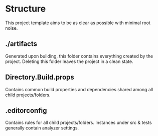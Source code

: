 # Structure

This project template aims to be as clear as possible with minimal root noise.

## ./artifacts

Generated upon building, this folder contains everything created by the project. Deleting this folder leaves the project in a clean state.

## Directory.Build.props

Contains common build properties and dependencies shared among all child projects/folders.

## .editorconfig

Contains rules for all child projects/folders. Instances under src & tests generally contain analyzer settings.